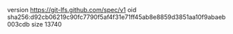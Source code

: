 version https://git-lfs.github.com/spec/v1
oid sha256:d92cb06219c90fc7790f5af4f31e71ff45ab8e8859d3851aa10f9abaeb003cdb
size 13740
